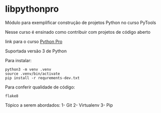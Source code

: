 # libpythonpro
Módulo para exemplificar construção de projetos Python no curso PyTools

Nesse curso é ensinado como contribuir com projetos de código aberto

link para o curso [Python Pro](https://www.python.pro.br/)

Suportada versão 3 de Python

Para instalar:
```console
python3 -m venv .venv
source .venv/bin/activate
pip install -r requrements-dev.txt
```

Para conferir qualidade de código:

```console
flake8
```

Tópico a serem abordados:
1- Git
2- Virtualenv
3- Pip